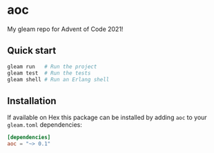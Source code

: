# aoc

My gleam repo for Advent of Code 2021!

## Quick start

```sh
gleam run   # Run the project
gleam test  # Run the tests
gleam shell # Run an Erlang shell
```

## Installation

If available on Hex this package can be installed by adding `aoc`
to your `gleam.toml` dependencies:

```toml
[dependencies]
aoc = "~> 0.1"
```

